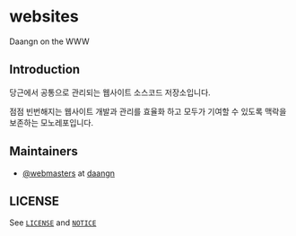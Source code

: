 # websites

Daangn on the WWW

## Introduction

당근에서 공통으로 관리되는 웹사이트 소스코드 저장소입니다.

점점 빈번해지는 웹사이트 개발과 관리를 효율화 하고 모두가 기여할 수 있도록 맥락을 보존하는 모노레포입니다.

## Maintainers

- [@webmasters](https://github.com/orgs/daangn/teams/webmasters) at [daangn](https://github.com/daangn)

## LICENSE

See [`LICENSE`](./LICENSE) and [`NOTICE`](./NOTICE)
